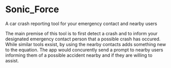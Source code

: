 # Sonic_Force
A car crash reporting tool for your emergency contact and nearby users

The main premise of this tool is to first detect a crash and to inform your designated emergency contact person that a possible crash has occured. While similar tools exsist, by using the nearby contacts adds something new to the equation. The app would concurently send a prompt to nearby users informing them of a possible accident nearby and if they are willing to assist.
